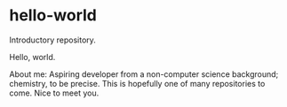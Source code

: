 # hello-world

Introductory repository. 

Hello, world. 

About me:
Aspiring developer from a non-computer science background; chemistry, to be precise. 
This is hopefully one of many repositories to come. Nice to meet you. 
